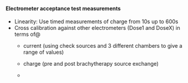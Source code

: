 #### Electrometer acceptance test measurements

- Linearity: Use timed measurements of charge from 10s up to 600s
- Cross calibration against other electrometers (Dose1 and DoseX) in terms of@
  - current (using check sources and 3 different chambers to give a range of values)
  - charge (pre and post brachytherapy source exchange)
 
  - 
